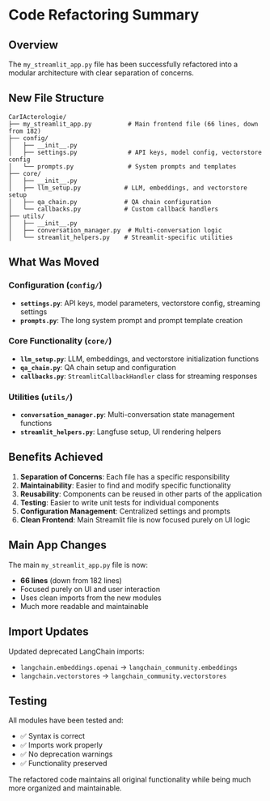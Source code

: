 # Code Refactoring Summary

## Overview
The `my_streamlit_app.py` file has been successfully refactored into a modular architecture with clear separation of concerns.

## New File Structure

```
CarIActerologie/
├── my_streamlit_app.py          # Main frontend file (66 lines, down from 182)
├── config/
│   ├── __init__.py
│   ├── settings.py              # API keys, model config, vectorstore config
│   └── prompts.py               # System prompts and templates
├── core/
│   ├── __init__.py
│   ├── llm_setup.py            # LLM, embeddings, and vectorstore setup
│   ├── qa_chain.py             # QA chain configuration
│   └── callbacks.py            # Custom callback handlers
├── utils/
│   ├── __init__.py
│   ├── conversation_manager.py  # Multi-conversation logic
│   └── streamlit_helpers.py    # Streamlit-specific utilities
```

## What Was Moved

### Configuration (`config/`)
- **`settings.py`**: API keys, model parameters, vectorstore config, streaming settings
- **`prompts.py`**: The long system prompt and prompt template creation

### Core Functionality (`core/`)
- **`llm_setup.py`**: LLM, embeddings, and vectorstore initialization functions
- **`qa_chain.py`**: QA chain setup and configuration
- **`callbacks.py`**: `StreamlitCallbackHandler` class for streaming responses

### Utilities (`utils/`)
- **`conversation_manager.py`**: Multi-conversation state management functions
- **`streamlit_helpers.py`**: Langfuse setup, UI rendering helpers

## Benefits Achieved

1. **Separation of Concerns**: Each file has a specific responsibility
2. **Maintainability**: Easier to find and modify specific functionality
3. **Reusability**: Components can be reused in other parts of the application
4. **Testing**: Easier to write unit tests for individual components
5. **Configuration Management**: Centralized settings and prompts
6. **Clean Frontend**: Main Streamlit file is now focused purely on UI logic

## Main App Changes

The main `my_streamlit_app.py` file is now:
- **66 lines** (down from 182 lines)
- Focused purely on UI and user interaction
- Uses clean imports from the new modules
- Much more readable and maintainable

## Import Updates

Updated deprecated LangChain imports:
- `langchain.embeddings.openai` → `langchain_community.embeddings`
- `langchain.vectorstores` → `langchain_community.vectorstores`

## Testing

All modules have been tested and:
- ✅ Syntax is correct
- ✅ Imports work properly
- ✅ No deprecation warnings
- ✅ Functionality preserved

The refactored code maintains all original functionality while being much more organized and maintainable. 